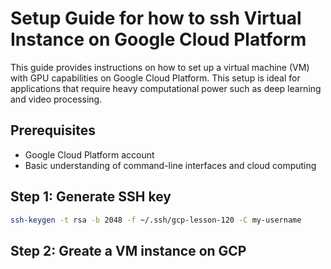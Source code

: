 # Setup Guide for how to ssh Virtual Instance on Google Cloud Platform

This guide provides instructions on how to set up a virtual machine (VM) with GPU capabilities on Google Cloud Platform. This setup is ideal for applications that require heavy computational power such as deep learning and video processing.

## Prerequisites

- Google Cloud Platform account
- Basic understanding of command-line interfaces and cloud computing

## Step 1: Generate SSH key

```bash
ssh-keygen -t rsa -b 2048 -f ~/.ssh/gcp-lesson-120 -C my-username
```

## Step 2: Greate a VM instance on GCP 





